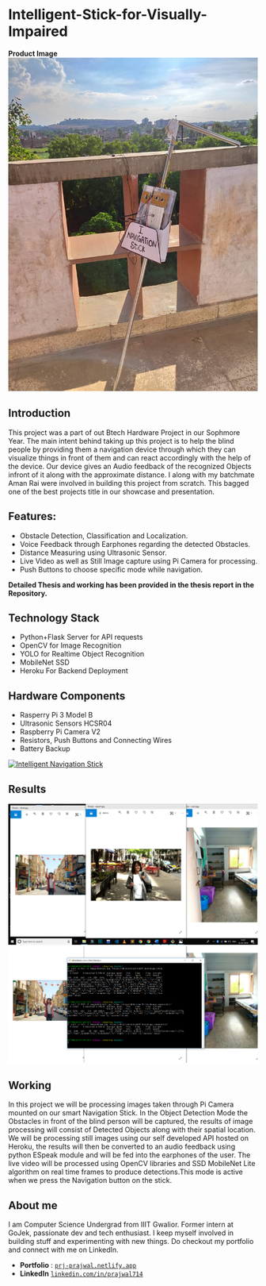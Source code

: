 # Intelligent-Stick-for-Visually-Impaired
**Product Image**
[![Intelligent Navigation Stick](/images/navigation-stick.png)]()
## Introduction
This project was a part of out Btech Hardware Project in our Sophmore Year. The main intent behind taking up this project is to help the blind 
people by providing them a navigation device through which they can visualize things in front of them and
can react accordingly with the help of the device. Our device gives an Audio feedback of the recognized Objects infront of it along 
with the approximate distance.
I along with my batchmate Aman Rai were involved in building this project from scratch. This bagged one of the best projects title in our showcase and presentation. 


## Features: 
* Obstacle Detection, Classification and Localization.
* Voice Feedback through Earphones regarding the detected Obstacles.
* Distance Measuring using Ultrasonic Sensor.
* Live Video as well as Still Image capture using Pi Camera for processing.
* Push Buttons to choose specific mode while navigation.

**Detailed Thesis and working has been provided in the thesis report in the Repository.**
## Technology Stack
* Python+Flask Server for API requests
* OpenCV for Image Recognition
* YOLO for Realtime Object Recognition
* MobileNet SSD 
* Heroku For Backend Deployment
## Hardware Components
* Rasperry Pi 3 Model B
* Ultrasonic Sensors HCSR04
* Raspberry Pi Camera V2
* Resistors, Push Buttons and Connecting Wires
* Battery Backup

[![Intelligent Navigation Stick](/images/final_deployed_view.png)]()
## Results
[![Intelligent Navigation Stick](/images/testImages.png)]()
[![Intelligent Navigation Stick](/images/testResults.png)]()
## Working
In this project we will be processing images taken through Pi Camera mounted on our
smart Navigation Stick. In the Object Detection Mode the Obstacles in front of the
blind person will be captured, the results of image processing will consist of Detected
Objects along with their spatial location. We will be processing still images using our
self developed API hosted on Heroku, the results will then be converted to an
audio feedback using python ESpeak module and will be fed into the earphones of the
user. The live video will be processed using OpenCV libraries and SSD MobileNet
Lite algorithm on real time frames to produce detections.This mode is active when we
press the Navigation button on the stick.

## About me
I am Computer Science Undergrad from IIIT Gwalior. Former intern at GoJek, passionate dev and tech enthusiast. I keep myself involved in building stuff and experimenting with new things. Do checkout my portfolio and connect with me on LinkedIn. 
- **Portfolio** : <a href="https://prj-prajwal.netlify.app/" target="_blank">`prj-prajwal.netlify.app`</a>
- **LinkedIn** <a href="https://www.linkedin.com/in/prajwal714/" target="_blank">`linkedin.com/in/prajwal714`</a>



